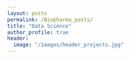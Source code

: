 ```yaml
---
layout: posts
permalink: /Biopharma_posts/
title: "Data Science"
author_profile: true
header:
  image: "/images/header_projects.jpg"
---
```




